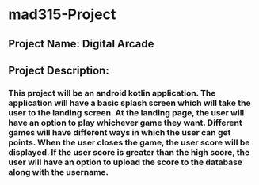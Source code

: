 # mad315-Project

## Project Name: Digital Arcade
## Project Description:
   ### This project will be an android kotlin application. The application will have a basic splash screen which will take the user to the landing screen. At the landing page, the user will have an option to play whichever game they want. Different games will have different ways in which the user can get points. When the user closes the game, the user score will be displayed. If the user score is greater than the high score, the user will have an option to upload the score to the database along with the username. 
